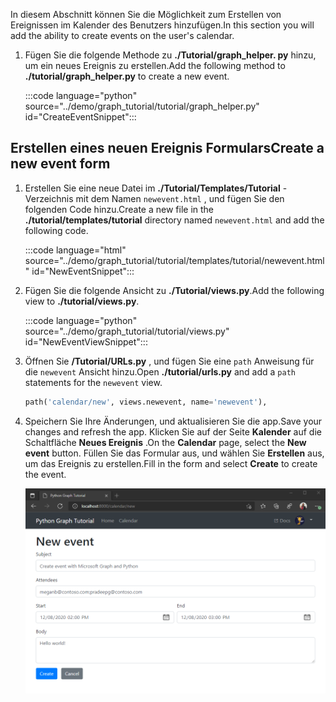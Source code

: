 <!-- markdownlint-disable MD002 MD041 -->

<span data-ttu-id="48a37-101">In diesem Abschnitt können Sie die Möglichkeit zum Erstellen von Ereignissen im Kalender des Benutzers hinzufügen.</span><span class="sxs-lookup"><span data-stu-id="48a37-101">In this section you will add the ability to create events on the user's calendar.</span></span>

1. <span data-ttu-id="48a37-102">Fügen Sie die folgende Methode zu **./Tutorial/graph_helper. py** hinzu, um ein neues Ereignis zu erstellen.</span><span class="sxs-lookup"><span data-stu-id="48a37-102">Add the following method to **./tutorial/graph_helper.py** to create a new event.</span></span>

    :::code language="python" source="../demo/graph_tutorial/tutorial/graph_helper.py" id="CreateEventSnippet":::

## <a name="create-a-new-event-form"></a><span data-ttu-id="48a37-103">Erstellen eines neuen Ereignis Formulars</span><span class="sxs-lookup"><span data-stu-id="48a37-103">Create a new event form</span></span>

1. <span data-ttu-id="48a37-104">Erstellen Sie eine neue Datei im **./Tutorial/Templates/Tutorial** -Verzeichnis mit dem Namen `newevent.html` , und fügen Sie den folgenden Code hinzu.</span><span class="sxs-lookup"><span data-stu-id="48a37-104">Create a new file in the **./tutorial/templates/tutorial** directory named `newevent.html` and add the following code.</span></span>

    :::code language="html" source="../demo/graph_tutorial/tutorial/templates/tutorial/newevent.html" id="NewEventSnippet":::

1. <span data-ttu-id="48a37-105">Fügen Sie die folgende Ansicht zu **./Tutorial/views.py**.</span><span class="sxs-lookup"><span data-stu-id="48a37-105">Add the following view to **./tutorial/views.py**.</span></span>

    :::code language="python" source="../demo/graph_tutorial/tutorial/views.py" id="NewEventViewSnippet":::

1. <span data-ttu-id="48a37-106">Öffnen Sie **/Tutorial/URLs.py** , und fügen Sie eine `path` Anweisung für die `newevent` Ansicht hinzu.</span><span class="sxs-lookup"><span data-stu-id="48a37-106">Open **./tutorial/urls.py** and add a `path` statements for the `newevent` view.</span></span>

    ```python
    path('calendar/new', views.newevent, name='newevent'),
    ```

1. <span data-ttu-id="48a37-107">Speichern Sie Ihre Änderungen, und aktualisieren Sie die app.</span><span class="sxs-lookup"><span data-stu-id="48a37-107">Save your changes and refresh the app.</span></span> <span data-ttu-id="48a37-108">Klicken Sie auf der Seite **Kalender** auf die Schaltfläche **Neues Ereignis** .</span><span class="sxs-lookup"><span data-stu-id="48a37-108">On the **Calendar** page, select the **New event** button.</span></span> <span data-ttu-id="48a37-109">Füllen Sie das Formular aus, und wählen Sie **Erstellen** aus, um das Ereignis zu erstellen.</span><span class="sxs-lookup"><span data-stu-id="48a37-109">Fill in the form and select **Create** to create the event.</span></span>

    ![Screenshot des neuen Ereignis Formulars](images/create-event-01.png)
